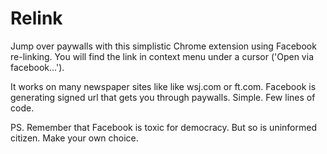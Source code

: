 # Relink

Jump over paywalls with this simplistic Chrome extension using Facebook re-linking. You will find the link in context menu under a cursor ('Open via facebook...').

It works on many newspaper sites like like wsj.com or ft.com. Facebook is generating signed url that gets you through paywalls. Simple. Few lines of code.

PS. Remember that Facebook is toxic for democracy. But so is uninformed citizen. Make your own choice.
